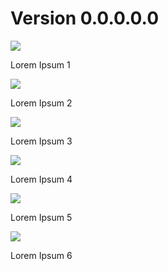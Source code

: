 




# Version 0.0.0.0.0


<img src="https://img.shields.io/badge/GAME-ADDED-brightgreen?style=for-the-badge">  

Lorem Ipsum  1

<img src="https://img.shields.io/badge/GAME-CHANGED-yellow?style=for-the-badge">  

Lorem Ipsum 2
 
<img src="https://img.shields.io/badge/GAME-REMOVED-red?style=for-the-badge">

Lorem Ipsum 3
  
<img src="https://img.shields.io/badge/CMS-ADDED-brightgreen?style=for-the-badge">  

Lorem Ipsum 4

<img src="https://img.shields.io/badge/CMS-CHANGED-yellow?style=for-the-badge"> 

Lorem Ipsum 5  
  
<img src="https://img.shields.io/badge/CMS-REMOVED-red?style=for-the-badge">
  
Lorem Ipsum 6  
